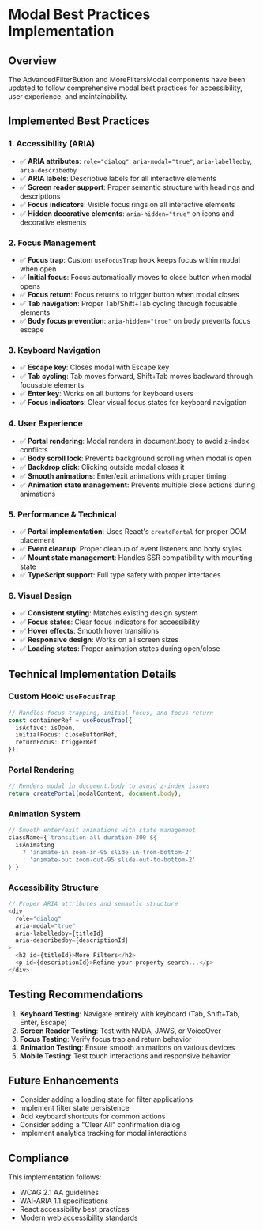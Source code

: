 # Modal Best Practices Implementation

## Overview
The AdvancedFilterButton and MoreFiltersModal components have been updated to follow comprehensive modal best practices for accessibility, user experience, and maintainability.

## Implemented Best Practices

### 1. Accessibility (ARIA)
- ✅ **ARIA attributes**: `role="dialog"`, `aria-modal="true"`, `aria-labelledby`, `aria-describedby`
- ✅ **ARIA labels**: Descriptive labels for all interactive elements
- ✅ **Screen reader support**: Proper semantic structure with headings and descriptions
- ✅ **Focus indicators**: Visible focus rings on all interactive elements
- ✅ **Hidden decorative elements**: `aria-hidden="true"` on icons and decorative elements

### 2. Focus Management
- ✅ **Focus trap**: Custom `useFocusTrap` hook keeps focus within modal when open
- ✅ **Initial focus**: Focus automatically moves to close button when modal opens
- ✅ **Focus return**: Focus returns to trigger button when modal closes
- ✅ **Tab navigation**: Proper Tab/Shift+Tab cycling through focusable elements
- ✅ **Body focus prevention**: `aria-hidden="true"` on body prevents focus escape

### 3. Keyboard Navigation
- ✅ **Escape key**: Closes modal with Escape key
- ✅ **Tab cycling**: Tab moves forward, Shift+Tab moves backward through focusable elements
- ✅ **Enter key**: Works on all buttons for keyboard users
- ✅ **Focus indicators**: Clear visual focus states for keyboard navigation

### 4. User Experience
- ✅ **Portal rendering**: Modal renders in document.body to avoid z-index conflicts
- ✅ **Body scroll lock**: Prevents background scrolling when modal is open
- ✅ **Backdrop click**: Clicking outside modal closes it
- ✅ **Smooth animations**: Enter/exit animations with proper timing
- ✅ **Animation state management**: Prevents multiple close actions during animations

### 5. Performance & Technical
- ✅ **Portal implementation**: Uses React's `createPortal` for proper DOM placement
- ✅ **Event cleanup**: Proper cleanup of event listeners and body styles
- ✅ **Mount state management**: Handles SSR compatibility with mounting state
- ✅ **TypeScript support**: Full type safety with proper interfaces

### 6. Visual Design
- ✅ **Consistent styling**: Matches existing design system
- ✅ **Focus states**: Clear focus indicators for accessibility
- ✅ **Hover effects**: Smooth hover transitions
- ✅ **Responsive design**: Works on all screen sizes
- ✅ **Loading states**: Proper animation states during open/close

## Technical Implementation Details

### Custom Hook: `useFocusTrap`
```typescript
// Handles focus trapping, initial focus, and focus return
const containerRef = useFocusTrap({
  isActive: isOpen,
  initialFocus: closeButtonRef,
  returnFocus: triggerRef
});
```

### Portal Rendering
```typescript
// Renders modal in document.body to avoid z-index issues
return createPortal(modalContent, document.body);
```

### Animation System
```typescript
// Smooth enter/exit animations with state management
className={`transition-all duration-300 ${
  isAnimating 
    ? 'animate-in zoom-in-95 slide-in-from-bottom-2' 
    : 'animate-out zoom-out-95 slide-out-to-bottom-2'
}`}
```

### Accessibility Structure
```typescript
// Proper ARIA attributes and semantic structure
<div 
  role="dialog"
  aria-modal="true"
  aria-labelledby={titleId}
  aria-describedby={descriptionId}
>
  <h2 id={titleId}>More Filters</h2>
  <p id={descriptionId}>Refine your property search...</p>
</div>
```

## Testing Recommendations

1. **Keyboard Testing**: Navigate entirely with keyboard (Tab, Shift+Tab, Enter, Escape)
2. **Screen Reader Testing**: Test with NVDA, JAWS, or VoiceOver
3. **Focus Testing**: Verify focus trap and return behavior
4. **Animation Testing**: Ensure smooth animations on various devices
5. **Mobile Testing**: Test touch interactions and responsive behavior

## Future Enhancements

- Consider adding a loading state for filter applications
- Implement filter state persistence
- Add keyboard shortcuts for common actions
- Consider adding a "Clear All" confirmation dialog
- Implement analytics tracking for modal interactions

## Compliance

This implementation follows:
- WCAG 2.1 AA guidelines
- WAI-ARIA 1.1 specifications
- React accessibility best practices
- Modern web accessibility standards
